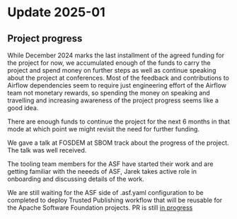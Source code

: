 # Update 2025-01

## Project progress

While December 2024 marks the last installment of the agreed funding for the project for now, we accumulated
enough of the funds to carry the project and spend money on further steps as well as continue speaking about
the project at conferences. Most of the feedback and contributions to Airflow dependencies seem to require
just engineering effort of the Airflow team not monetary rewards, so spending the money on speaking and
travelling  and increasing awareness of the project progress seems like a good idea.

There are enough funds to continue the project for the next 6 months in that mode at which point we might
revisit the need for further funding.

We gave a talk at FOSDEM at SBOM track about the progress of the project. The talk was well received.

The tooling team members for the ASF have started their work and are getting familiar with the neeeds of
ASF, Jarek takes active role in onboarding and discussing details of the work.

We are still waiting for the ASF side of .asf.yaml configuration to be completed to deploy
Trusted Publishing workflow that will be reusable for the Apache Software
Foundation projects. PR is still [in progress](https://github.com/gopidesupavan/gh-svn-pypi-publisher/pull/1)


